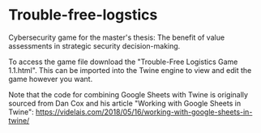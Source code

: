# Trouble-free-logstics
Cybersecurity game for the master's thesis: The benefit of value assessments in strategic security decision-making. 

To access the game file download the "Trouble-Free Logistics Game 1.1.html". This can be imported into the Twine engine to view and edit the game however you want. 

Note that the code for combining Google Sheets with Twine is originally sourced from Dan Cox and his article "Working with Google Sheets in Twine": https://videlais.com/2018/05/16/working-with-google-sheets-in-twine/ 
